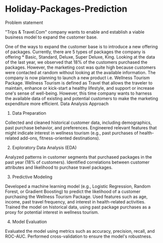 # Holiday-Packages-Prediction
Problem statement

"Trips & Travel.Com" company wants to enable and establish a viable business model to expand the customer base.

One of the ways to expand the customer base is to introduce a new offering of packages. Currently, there are 5 types of packages the company is offering * Basic, Standard, Deluxe, Super Deluxe, King. Looking at the data of the last year, we observed that 18% of the customers purchased the packages. However, the marketing cost was quite high because customers were contacted at random without looking at the available information.
The company is now planning to launch a new product i.e. Wellness Tourism Package. Wellness Tourism is defined as Travel that allows the traveler to maintain, enhance or kick-start a healthy lifestyle, and support or increase one's sense of well-being.
However, this time company wants to harness the available data of existing and potential customers to make the marketing expenditure more efficient.
Data Analysis Approach
1. Data Preparation

Collected and cleaned historical customer data, including demographics, past purchase behavior, and preferences.
Engineered relevant features that might indicate interest in wellness tourism (e.g., past purchases of health-related add-ons, fitness-oriented destinations).

2. Exploratory Data Analysis (EDA)

Analyzed patterns in customer segments that purchased packages in the past year (18% of customers).
Identified correlations between customer attributes and likelihood to purchase travel packages.

3. Predictive Modeling

Developed a machine learning model (e.g., Logistic Regression, Random Forest, or Gradient Boosting) to predict the likelihood of a customer purchasing the Wellness Tourism Package.
Used features such as age, income, past travel frequency, and interest in health-related activities.
Trained the model on historical data, using past package purchases as a proxy for potential interest in wellness tourism.

4. Model Evaluation

Evaluated the model using metrics such as accuracy, precision, recall, and ROC-AUC.
Performed cross-validation to ensure the model's robustness.

